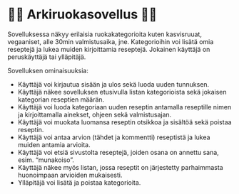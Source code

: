 # 🥕🥦 Arkiruokasovellus 🍆🍋
Sovelluksessa näkyy erilaisia ruokakategorioita kuten kasvisruuat, vegaaniset, alle 30min valmistusaika, jne. Kategorioihin voi lisätä omia reseptejä ja lukea muiden kirjoittamia reseptejä. Jokainen käyttäjä on peruskäyttäjä tai ylläpitäjä.

Sovelluksen ominaisuuksia:
* Käyttäjä voi kirjautua sisään ja ulos sekä luoda uuden tunnuksen.
* Käyttäjä näkee sovelluksen etusivulla listan kategorioista sekä jokaisen kategorian reseptien määrän.
* Käyttäjä voi luoda kategoriaan uuden reseptin antamalla reseptille nimen ja kirjoittamalla ainekset, ohjeen sekä valmistusajan.
* Käyttäjä voi muokata luomansa reseptin otsikkoa ja sisältöä sekä poistaa reseptin.
* Käyttäjä voi antaa arvion (tähdet ja kommentti) reseptistä ja lukea muiden antamia arvioita.
* Käyttäjä voi etsiä sivustolta reseptejä, joiden osana on annettu sana, esim. “munakoiso”.
* Käyttäjä näkee myös listan, jossa reseptit on järjestetty parhaimmasta huonoimpaan arvioiden mukaisesti.
* Ylläpitäjä voi lisätä ja poistaa kategorioita.
